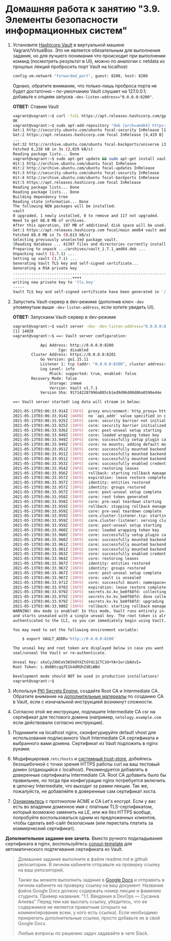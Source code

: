# Домашняя работа к занятию "3.9. Элементы безопасности информационных систем"

1. Установите [Hashicorp Vault](https://learn.hashicorp.com/vault) в виртуальной машине Vagrant/VirtualBox. Это не является обязательным для выполнения задания, но для лучшего понимания что происходит при выполнении команд (посмотреть результат в UI), можно по аналогии с netdata из прошлых лекций пробросить порт Vault на localhost:

    ```bash
    config.vm.network "forwarded_port", guest: 8200, host: 8200
    ```

    Однако, обратите внимание, что только-лишь проброса порта не будет достаточно – по-умолчанию Vault слушает на 127.0.0.1; добавьте к опциям запуска `-dev-listen-address="0.0.0.0:8200"`.  

    __ОТВЕТ:__ Ставим Vault  

    ```bash
    vagrant@vagrant:~$ curl -fsSL https://apt.releases.hashicorp.com/gpg | sudo apt-key add -
    OK
    vagrant@vagrant:~$ sudo apt-add-repository "deb [arch=amd64] https://apt.releases.hashicorp.com $(lsb_release -cs) main"
    Get:1 http://security.ubuntu.com/ubuntu focal-security InRelease [109 kB]
    Get:2 https://apt.releases.hashicorp.com focal InRelease [4,419 B]
    ...
    Get:32 http://archive.ubuntu.com/ubuntu focal-backports/universe i386 Packages [2,932 B]
    Fetched 6,238 kB in 3s (2,029 kB/s)
    Reading package lists... Done
    vagrant@vagrant:~$ sudo apt-get update && sudo apt-get install vault
    Hit:1 http://archive.ubuntu.com/ubuntu focal InRelease
    Hit:2 http://archive.ubuntu.com/ubuntu focal-updates InRelease
    Hit:3 http://security.ubuntu.com/ubuntu focal-security InRelease
    Hit:4 http://archive.ubuntu.com/ubuntu focal-backports InRelease
    Hit:5 https://apt.releases.hashicorp.com focal InRelease
    Reading package lists... Done
    Reading package lists... Done
    Building dependency tree
    Reading state information... Done
    The following NEW packages will be installed:
    vault
    0 upgraded, 1 newly installed, 0 to remove and 117 not upgraded.
    Need to get 68.8 MB of archives.
    After this operation, 197 MB of additional disk space will be used.
    Get:1 https://apt.releases.hashicorp.com focal/main amd64 vault amd64 1.7.1 [68.8 MB]
    Fetched 68.8 MB in 7s (9,613 kB/s)
    Selecting previously unselected package vault.
    (Reading database ... 41397 files and directories currently installed.)
    Preparing to unpack .../archives/vault_1.7.1_amd64.deb ...
    Unpacking vault (1.7.1) ...
    Setting up vault (1.7.1) ...
    Generating Vault TLS key and self-signed certificate...
    Generating a RSA private key
    .........................................................................++++
    ..........................++++
    writing new private key to 'tls.key'
    -----
    Vault TLS key and self-signed certificate have been generated in '/opt/vault/tls'.

    ```

1. Запустить Vault-сервер в dev-режиме (дополнив ключ `-dev` упомянутым выше `-dev-listen-address`, если хотите увидеть UI).  

    __ОТВЕТ:__ Запускаем Vault-сервер в dev-режиме  

    ```bash
    vagrant@vagrant:~$ vault server -dev -dev-listen-address="0.0.0.0:8200" &
    [1] 14028
    vagrant@vagrant:~$ ==> Vault server configuration:

                Api Address: http://0.0.0.0:8200
                        Cgo: disabled
            Cluster Address: https://0.0.0.0:8201
                Go Version: go1.15.11
                Listener 1: tcp (addr: "0.0.0.0:8200", cluster address: "0.0.0.0:8201", max_request_duration: "1m30s", max_request_size: "33554432", tls: "disabled")
                Log Level: info
                    Mlock: supported: true, enabled: false
            Recovery Mode: false
                    Storage: inmem
                    Version: Vault v1.7.1
                Version Sha: 917142287996a005cb1ed9d96d00d06a0590e44e

    ==> Vault server started! Log data will stream in below:

    2021-05-13T03:06:33.914Z [INFO]  proxy environment: http_proxy= https_proxy= no_proxy=
    2021-05-13T03:06:33.914Z [WARN]  no `api_addr` value specified in config or in VAULT_API_ADDR; falling back to detection if possible, but this value should be manually set
    2021-05-13T03:06:33.925Z [INFO]  core: security barrier not initialized
    2021-05-13T03:06:33.925Z [INFO]  core: security barrier initialized: stored=1 shares=1 threshold=1
    2021-05-13T03:06:33.926Z [INFO]  core: post-unseal setup starting
    2021-05-13T03:06:33.949Z [INFO]  core: loaded wrapping token key
    2021-05-13T03:06:33.949Z [INFO]  core: successfully setup plugin catalog: plugin-directory=
    2021-05-13T03:06:33.949Z [INFO]  core: no mounts; adding default mount table
    2021-05-13T03:06:33.951Z [INFO]  core: successfully mounted backend: type=cubbyhole path=cubbyhole/
    2021-05-13T03:06:33.951Z [INFO]  core: successfully mounted backend: type=system path=sys/
    2021-05-13T03:06:33.951Z [INFO]  core: successfully mounted backend: type=identity path=identity/
    2021-05-13T03:06:33.953Z [INFO]  core: successfully enabled credential backend: type=token path=token/
    2021-05-13T03:06:33.954Z [INFO]  core: restoring leases
    2021-05-13T03:06:33.956Z [INFO]  rollback: starting rollback manager
    2021-05-13T03:06:33.957Z [INFO]  expiration: lease restore complete
    2021-05-13T03:06:33.957Z [INFO]  identity: entities restored
    2021-05-13T03:06:33.957Z [INFO]  identity: groups restored
    2021-05-13T03:06:33.957Z [INFO]  core: post-unseal setup complete
    2021-05-13T03:06:33.958Z [INFO]  core: root token generated
    2021-05-13T03:06:33.958Z [INFO]  core: pre-seal teardown starting
    2021-05-13T03:06:33.959Z [INFO]  rollback: stopping rollback manager
    2021-05-13T03:06:33.959Z [INFO]  core: pre-seal teardown complete
    2021-05-13T03:06:33.959Z [INFO]  core.cluster-listener.tcp: starting listener: listener_address=0.0.0.0:8201
    2021-05-13T03:06:33.959Z [INFO]  core.cluster-listener: serving cluster requests: cluster_listen_address=[::]:8201
    2021-05-13T03:06:33.959Z [INFO]  core: post-unseal setup starting
    2021-05-13T03:06:33.960Z [INFO]  core: loaded wrapping token key
    2021-05-13T03:06:33.960Z [INFO]  core: successfully setup plugin catalog: plugin-directory=
    2021-05-13T03:06:33.960Z [INFO]  core: successfully mounted backend: type=system path=sys/
    2021-05-13T03:06:33.961Z [INFO]  core: successfully mounted backend: type=identity path=identity/
    2021-05-13T03:06:33.961Z [INFO]  core: successfully mounted backend: type=cubbyhole path=cubbyhole/
    2021-05-13T03:06:33.963Z [INFO]  core: successfully enabled credential backend: type=token path=token/
    2021-05-13T03:06:33.964Z [INFO]  core: restoring leases
    2021-05-13T03:06:33.967Z [INFO]  identity: entities restored
    2021-05-13T03:06:33.967Z [INFO]  identity: groups restored
    2021-05-13T03:06:33.967Z [INFO]  core: post-unseal setup complete
    2021-05-13T03:06:33.967Z [INFO]  core: vault is unsealed
    2021-05-13T03:06:33.971Z [INFO]  core: successful mount: namespace= path=secret/ type=kv
    2021-05-13T03:06:33.978Z [INFO]  expiration: lease restore complete
    2021-05-13T03:06:33.979Z [INFO]  secrets.kv.kv_be0f68fd: collecting keys to upgrade
    2021-05-13T03:06:33.979Z [INFO]  secrets.kv.kv_be0f68fd: done collecting keys: num_keys=1
    2021-05-13T03:06:33.979Z [INFO]  secrets.kv.kv_be0f68fd: upgrading keys finished
    2021-05-13T03:06:33.980Z [INFO]  rollback: starting rollback manager
    WARNING! dev mode is enabled! In this mode, Vault runs entirely in-memory
    and starts unsealed with a single unseal key. The root token is already
    authenticated to the CLI, so you can immediately begin using Vault.

    You may need to set the following environment variable:

        $ export VAULT_ADDR='http://0.0.0.0:8200'

    The unseal key and root token are displayed below in case you want to
    seal/unseal the Vault or re-authenticate.

    Unseal Key: xXuCyJXHCeV3A5kOYXZtGYdi1CTC3d+YA+IeribAUvI=
    Root Token: s.8b0Btcqq7E1k4dRUhZdELWBd

    Development mode should NOT be used in production installations!
    vagrant@vagrant:~$
    ```

1. Используя [PKI Secrets Engine](https://www.vaultproject.io/docs/secrets/pki), создайте Root CA и Intermediate CA.
Обратите внимание на [дополнительные материалы](https://learn.hashicorp.com/tutorials/vault/pki-engine) по созданию CA в Vault, если с изначальной инструкцией возникнут сложности.
1. Согласно этой же инструкции, подпишите Intermediate CA csr на сертификат для тестового домена (например, `netology.example.com` если действовали согласно инструкции).
1. Поднимите на localhost nginx, сконфигурируйте default vhost для использования подписанного Vault Intermediate CA сертификата и выбранного вами домена. Сертификат из Vault подложить в nginx руками.
1. Модифицировав `/etc/hosts` и [системный trust-store](http://manpages.ubuntu.com/manpages/focal/en/man8/update-ca-certificates.8.html), добейтесь безошибочной с точки зрения HTTPS работы curl на ваш тестовый домен (отдающийся с localhost). Рекомендуется добавлять в доверенные сертификаты Intermediate CA. Root CA добавить было бы правильнее, но тогда при конфигурации nginx потребуется включить в цепочку Intermediate, что выходит за рамки лекции. Так же, пожалуйста, не добавляйте в доверенные сам сертификат хоста.
1. [Ознакомьтесь](https://letsencrypt.org/ru/docs/client-options/) с протоколом ACME и CA Let's encrypt. Если у вас есть во владении доменное имя с платным TLS-сертификатом, который возможно заменить на LE, или же без HTTPS вообще, попробуйте воспользоваться одним из предложенных клиентов, чтобы сделать веб-сайт безопасным (или перестать платить за коммерческий сертификат).

**Дополнительное задание вне зачета.** Вместо ручного подкладывания сертификата в nginx, воспользуйтесь [consul-template](https://medium.com/hashicorp-engineering/pki-as-a-service-with-hashicorp-vault-a8d075ece9a) для автоматического подтягивания сертификата из Vault.

>Домашнее задание выполните в файле readme.md в github репозитории. В личном кабинете отправьте на проверку ссылку на ваш репозиторий.
>
>Также вы можете выполнить задание в [Google Docs](https://docs.google.com/document/u/0/?tgif=d) и отправить в личном кабинете на проверку ссылку на ваш документ.
>Название файла Google Docs должно содержать номер лекции и фамилию студента. Пример названия: "1.1. Введение в DevOps — Сусанна Алиева"
>Перед тем как выслать ссылку, убедитесь, что ее содержимое не является приватным (открыто на комментирование всем, у кого есть ссылка).
>Если необходимо прикрепить дополнительные ссылки, просто добавьте их в свой Google Docs.
>
>Любые вопросы по решению задач задавайте в чате Slack.
